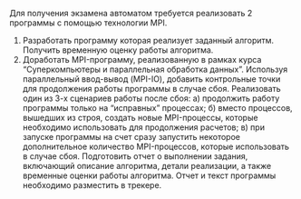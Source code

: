 
Для получения экзамена автоматом требуется реализовать 2 программы с помощью технологии MPI.
1. Разработать программу которая реализует заданный алгоритм. Получить временную оценку работы алгоритма.
2. Доработать MPI-программу, реализованную в рамках курса “Суперкомпьютеры и параллельная обработка данных”. Используя параллельный ввод-вывод (MPI-IO), добавить контрольные точки для продолжения работы программы в случае сбоя. Реализовать один из 3-х сценариев работы после сбоя: a) продолжить работу программы только на “исправных” процессах; б) вместо процессов, вышедших из строя, создать новые MPI-процессы, которые необходимо использовать для продолжения расчетов; в) при запуске программы на счет сразу запустить некоторое дополнительное количество MPI-процессов, которые использовать в случае сбоя.
Подготовить отчет о выполнении задания, включающий описание алгоритма, детали реализации, а также временные оценки работы алгоритма.
Отчет и текст программы необходимо разместить в трекере.
